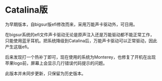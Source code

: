 # Catalina版
为早期版本，自bigsur版efi修改而来，采用万能声卡驱动外，可日用。

在bigsur系统的efi文件声卡驱动无论是原声注入还是万能驱动都不能正常工作，只能使用蓝牙耳机。把系统降级到Catalina后，万能声卡驱动可以正常驱动，因此产生这版efi。

后来发现打一个热补丁即可，现在使用的系统为Monterey，也修复了开机在出现苹果logo前，屏幕上会显示几行错误代码提示的问题。

此版本并未同步更新，只保留为历史版本。
